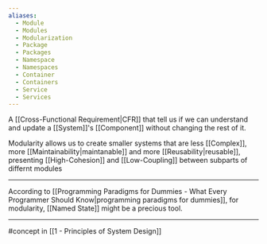 ```yaml
---
aliases:
  - Module
  - Modules
  - Modularization
  - Package
  - Packages
  - Namespace
  - Namespaces
  - Container
  - Containers
  - Service
  - Services
---
```


A [[Cross-Functional Requirement|CFR]] that tell us if we can understand and update a [[System]]'s [[Component]] without changing the rest of it.

Modularity allows us to create smaller systems that are less [[Complex]], more [[Maintainability|maintanable]] and more [[Reusability|reusable]], presenting [[High-Cohesion]] and [[Low-Coupling]] between subparts of differnt modules

---

According to [[Programming Paradigms for Dummies - What Every Programmer Should Know|programming paradigms for dummies]], for modularity, [[Named State]] might be a precious tool.

---

#concept in [[1 - Principles of System Design]]
